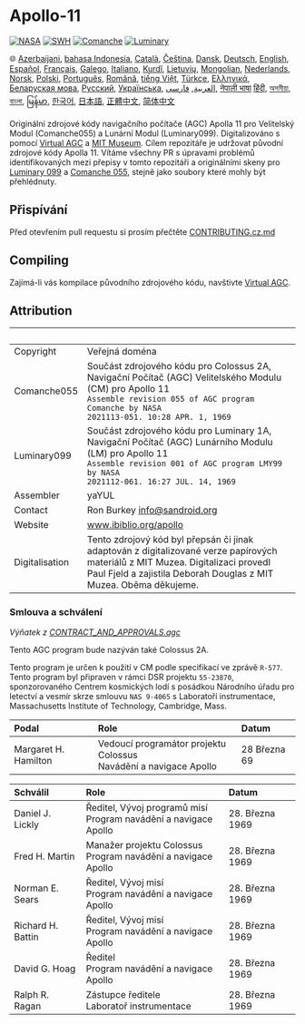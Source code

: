 # Apollo-11

[![NASA][1]][2]
[![SWH]][SWH_URL]
[![Comanche]][ComancheMilestone]
[![Luminary]][LuminaryMilestone]

🌐
[Azerbaijani][AZ],
[bahasa Indonesia][ID],
[Català][CA],
[Čeština][CZ],
[Dansk][DA],
[Deutsch][DE],
[English][EN],
[Español][ES],
[Français][FR],
[Galego][GL],
[Italiano][IT],
[Kurdî][KU],
[Lietuvių][LT],
[Mongolian][MN],
[Nederlands][NL],
[Norsk][NO],
[Polski][PL],
[Português][PT_BR],
[Română][RO],
[tiếng Việt][VI],
[Türkçe][TR],
[Ελληνικά][GR],
[Беларуская мова][BE],
[Русский][RU],
[Українська][UK],
[العربية][AR],
[فارسی][FA],
[नेपाली भाषा][NE]
[हिंदी][HI_IN],
[অসমীয়া][AS_IN],
[বাংলা][BD_BN],
[မြန်မာ][MM],
[한국어][KO_KR],
[日本語][JA],
[正體中文][ZH_TW],
[简体中文][ZH_CN]

[AR]:README.ar.md
[AS_IN]:README.as_in.md
[AZ]:README.az.md
[BD_BN]:README.bd_bn.md
[BE]:README.be.md
[CA]:README.ca.md
[CZ]:README.cz.md
[DA]:README.da.md
[DE]:README.de.md
[EN]:../README.md
[ES]:README.es.md
[FA]:README.fa.md
[FR]:README.fr.md
[GL]:README.gl.md
[GR]:README.gr.md
[HI_IN]:README.hi_in.md
[ID]:README.id.md
[IT]:README.it.md
[JA]:README.ja.md
[KO_KR]:README.ko_kr.md
[KU]:README.ku.md
[LT]:README.lt.md
[MM]:README.mm.md
[MN]:README.mn.md
[NE]:README.ne.md
[NL]:README.nl.md
[NO]:README.no.md
[PL]:README.pl.md
[PT_BR]:README.pt_br.md
[RO]:README.ro.md
[RU]:README.ru.md
[TR]:README.tr.md
[UK]:README.uk.md
[VI]:README.vi.md
[ZH_CN]:README.zh_cn.md
[ZH_TW]:README.zh_tw.md

Originální zdrojové kódy navigačního počítače (AGC) Apolla 11 pro Velitelský Modul (Comanche055) a Lunární Modul (Luminary099). Digitalizováno s pomocí [Virtual AGC][3] a [MIT Museum][4]. Cílem repozitáře je udržovat původní zdrojové kódy Apolla 11. Vítáme všechny PR s úpravami problémů identifikovaných mezi přepisy v tomto repozitáři a originálními skeny pro [Luminary 099][5] a [Comanche 055][6], stejně jako soubory které mohly být přehlédnuty.

## Přispívání

Před otevřením pull requestu si prosím přečtěte [CONTRIBUTING.cz.md][7]

## Compiling

Zajímá-li vás kompilace původního zdrojového kódu, navštivte [Virtual AGC][8].

## Attribution

&nbsp;         | &nbsp;
:------------- | :-----
Copyright      | Veřejná doména
Comanche055    | Součást zdrojového kódu pro Colossus 2A, Navigační Počítač (AGC) Velitelského Modulu (CM) pro Apollo 11<br>`Assemble revision 055 of AGC program Comanche by NASA`<br>`2021113-051. 10:28 APR. 1, 1969`
Luminary099    | Součást zdrojového kódu pro Luminary 1A, Navigační Počítač (AGC) Lunárního Modulu (LM) pro Apollo 11<br>`Assemble revision 001 of AGC program LMY99 by NASA`<br>`2021112-061. 16:27 JUL. 14, 1969`
Assembler      | yaYUL
Contact        | Ron Burkey <info@sandroid.org>
Website        | www.ibiblio.org/apollo
Digitalisation | Tento zdrojový kód byl přepsán či jinak adaptován z digitalizované verze papírových materiálů z MIT Muzea. Digitalizaci provedl Paul Fjeld a zajistila Deborah Douglas z MIT Muzea. Oběma děkujeme.

### Smlouva a schválení

*Výňatek z [CONTRACT_AND_APPROVALS.agc]*

Tento AGC program bude nazýván také Colossus 2A.

Tento program je určen k použití v CM podle specifikací ve zprávě `R-577`. Tento program byl připraven v rámci DSR projektu `55-23870`, sponzorovaného Centrem kosmických lodí s posádkou Národního úřadu pro letectví a vesmír skrze smlouvu `NAS 9-4065` s Laboratoří instrumentace, Massachusetts Institute of Technology, Cambridge, Mass.

Podal       | Role | Datum
:------------------- | :--- | :---
Margaret H. Hamilton | Vedoucí programátor projektu Colossus<br>Navádění a navigace Apollo | 28 Března 69

Schválil       | Role | Datum
:---------------- | :--- | :---
Daniel J. Lickly  | Ředitel, Vývoj programů misí<br>Program navádění a navigace Apollo | 28. Března 1969
Fred H. Martin    | Manažer projektu Colossus<br>Program navádění a navigace Apollo | 28. Března 1969
Norman E. Sears   | Ředitel, Vývoj misí<br>Program navádění a navigace Apollo | 28. Března 1969
Richard H. Battin | Ředitel, Vývoj misí<br>Program navádění a navigace Apollo | 28. Března 1969
David G. Hoag     | Ředitel<br>Program navádění a navigace Apollo | 28. Března 1969
Ralph R. Ragan    | Zástupce ředitele<br>Laboratoř instrumentace | 28. Března 1969

[CONTRACT_AND_APPROVALS.agc]:https://github.com/chrislgarry/Apollo-11/blob/master/Comanche055/CONTRACT_AND_APPROVALS.agc
[1]:https://flat.badgen.net/badge/NASA/Mission%20Overview/0B3D91
[2]:https://www.nasa.gov/mission_pages/apollo/missions/apollo11.html
[3]:http://www.ibiblio.org/apollo/
[4]:http://web.mit.edu/museum/
[5]:http://www.ibiblio.org/apollo/ScansForConversion/Luminary099/
[6]:http://www.ibiblio.org/apollo/ScansForConversion/Comanche055/
[7]:https://github.com/chrislgarry/Apollo-11/blob/master/CONTRIBUTING.cz.md
[8]:https://github.com/rburkey2005/virtualagc
[SWH]:https://flat.badgen.net/badge/Software%20Heritage/Archive/0B3D91
[SWH_URL]:https://archive.softwareheritage.org/browse/origin/https://github.com/chrislgarry/Apollo-11/
[Comanche]:https://flat.badgen.net/github/milestones/chrislgarry/Apollo-11/1
[ComancheMilestone]:https://github.com/chrislgarry/Apollo-11/milestone/1
[Luminary]:https://flat.badgen.net/github/milestones/chrislgarry/Apollo-11/2
[LuminaryMilestone]:https://github.com/chrislgarry/Apollo-11/milestone/2
